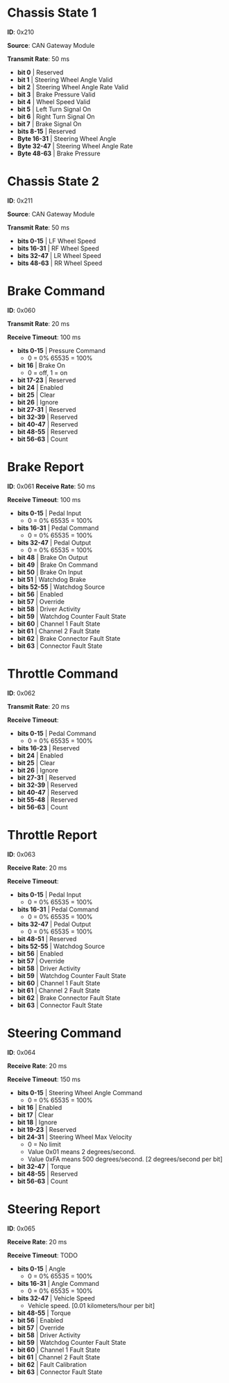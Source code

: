 # Chassis State 1
**ID**: 0x210

**Source**: CAN Gateway Module

**Transmit Rate**: 50 ms





* **bit 0** | Reserved
* **bit 1** | Steering Wheel Angle Valid
* **bit 2** | Steering Wheel Angle Rate Valid
* **bit 3** | Brake Pressure Valid
* **bit 4** | Wheel Speed Valid
* **bit 5** | Left Turn Signal On
* **bit 6** | Right Turn Signal On
* **bit 7** | Brake Signal On
* **bits 8-15** | Reserved
* **Byte 16-31** | Steering Wheel Angle
* **Byte 32-47** | Steering Wheel Angle Rate
* **Byte 48-63** | Brake Pressure


# Chassis State 2
**ID**: 0x211

**Source**: CAN Gateway Module

**Transmit Rate**: 50 ms


* **bits 0-15** | LF Wheel Speed
* **bits 16-31** | RF Wheel Speed
* **bits 32-47** | LR Wheel Speed
* **bits 48-63** | RR Wheel Speed


# Brake Command
**ID**: 0x060

**Transmit Rate**: 20 ms

**Receive Timeout**: 100 ms


* **bits 0-15** | Pressure Command
 	* 0 = 0% 65535 = 100%
* **bit 16** | Brake On
 	* 0 = off, 1 = on
* **bit 17-23** | Reserved
* **bit 24** | Enabled
* **bit 25** | Clear
* **bit 26** | Ignore
* **bit 27-31** | Reserved
* **bit 32-39** | Reserved
* **bit 40-47** | Reserved
* **bit 48-55** | Reserved
* **bit 56-63** | Count



# Brake Report
**ID**: 0x061
**Receive Rate**: 50 ms

**Receive Timeout**: 100 ms


* **bits 0-15** | Pedal Input
 	* 0 = 0% 65535 = 100%
* **bits 16-31** | Pedal Command
 	* 0 = 0% 65535 = 100%
* **bits 32-47** | Pedal Output
 	* 0 = 0% 65535 = 100%
* **bit 48** | Brake On Output
* **bit 49** | Brake On Command
* **bit 50** | Brake On Input
* **bit 51** | Watchdog Brake
* **bits 52-55** | Watchdog Source
* **bit 56** | Enabled
* **bit 57** | Override
* **bit 58** | Driver Activity
* **bit 59** | Watchdog Counter Fault State
* **bit 60** | Channel 1 Fault State
* **bit 61** | Channel 2 Fault State
* **bit 62** | Brake Connector Fault State
* **bit 63** | Connector Fault State


# Throttle Command
**ID**: 0x062

**Transmit Rate**: 20 ms

**Receive Timeout**:


* **bits 0-15** | Pedal Command
 	* 0 = 0% 65535 = 100%
* **bits 16-23** | Reserved
* **bit 24** | Enabled
* **bit 25** | Clear
* **bit 26** | Ignore
* **bit 27-31** | Reserved
* **bit 32-39** | Reserved
* **bit 40-47** | Reserved
* **bit 55-48** | Reserved
* **bit 56-63** | Count


# Throttle Report
**ID**: 0x063

**Receive Rate**: 20 ms

**Receive Timeout**:


* **bits 0-15** | Pedal Input
 	* 0 = 0% 65535 = 100%
* **bits 16-31** | Pedal Command
 	* 0 = 0% 65535 = 100%
* **bits 32-47** | Pedal Output
 	* 0 = 0% 65535 = 100%
* **bit 48-51** | Reserved
* **bits 52-55** | Watchdog Source
* **bit 56** | Enabled
* **bit 57** | Override
* **bit 58** | Driver Activity
* **bit 59** | Watchdog Counter Fault State
* **bit 60** | Channel 1 Fault State
* **bit 61** | Channel 2 Fault State
* **bit 62** | Brake Connector Fault State
* **bit 63** | Connector Fault State


# Steering Command
**ID**: 0x064

**Receive Rate**: 20 ms

**Receive Timeout**: 150 ms


* **bits 0-15** | Steering Wheel Angle Command
	* 0 = 0% 65535 = 100%
* **bit 16** | Enabled
* **bit 17** | Clear
* **bit 18** | Ignore
* **bit 19-23** | Reserved
* **bit 24-31** | Steering Wheel Max Velocity
 	* 0 = No limit
 	* Value 0x01 means 2 degrees/second.
 	* Value 0xFA means 500 degrees/second. [2 degrees/second per bit]
* **bit 32-47** | Torque
* **bit 48-55** | Reserved
* **bit 56-63** | Count


# Steering Report
**ID**: 0x065

**Receive Rate**: 20 ms

**Receive Timeout**: TODO


* **bits 0-15** | Angle
 	* 0 = 0% 65535 = 100%
* **bits 16-31** | Angle Command
 	* 0 = 0% 65535 = 100%
* **bits 32-47** | Vehicle Speed
 	* Vehicle speed. [0.01 kilometers/hour per bit]
* **bit 48-55** | Torque
* **bit 56** | Enabled
* **bit 57** | Override
* **bit 58** | Driver Activity
* **bit 59** | Watchdog Counter Fault State
* **bit 60** | Channel 1 Fault State
* **bit 61** | Channel 2 Fault State
* **bit 62** | Fault Calibration
* **bit 63** | Connector Fault State
